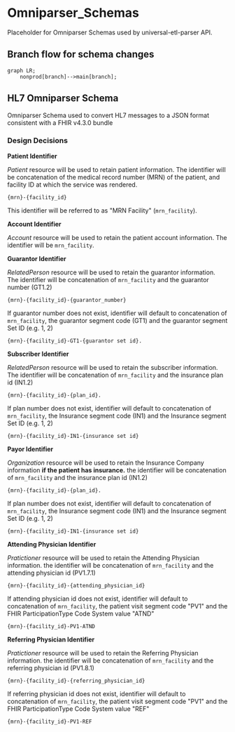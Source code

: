 # Omniparser_Schemas
Placeholder for Omniparser Schemas used by universal-etl-parser API.

## Branch flow for schema changes

```mermaid
graph LR;
    nonprod[branch]-->main[branch];
```



## HL7 Omniparser Schema
Omniparser Schema used to convert HL7 messages to a JSON format consistent with a FHIR v4.3.0 bundle

### Design Decisions
**Patient Identifier**

*Patient* resource will be used to retain patient information. The identifier will be concatenation of the medical record number (MRN) of the patient, and facility ID at which the service was rendered.

    {mrn}-{facility_id}

This identifier will be referred to as "MRN Facility" (`mrn_facility`).

**Account Identifier**

*Account* resource will be used to retain the patient account information. The identifier will be `mrn_facility`.

**Guarantor Identifier**

*RelatedPerson* resource will be used to retain the guarantor information. The identifier will be concatenation of `mrn_facility` and the guarantor number (GT1.2)

    {mrn}-{facility_id}-{guarantor_number}

If guarantor number does not exist, identifier will default to concatenation of `mrn_facility`, the guarantor segment code (GT1) and the guarantor segment Set ID (e.g. 1, 2)

    {mrn}-{facility_id}-GT1-{guarantor set id}.
**Subscriber Identifier**

*RelatedPerson* resource will be used to retain the subscriber information. The identifier will be concatenation of `mrn_facility` and the insurance plan id (IN1.2)

    {mrn}-{facility_id}-{plan_id}.

If plan number does not exist, identifier will default to concatenation of `mrn_facility`, the Insurance segment code (IN1) and the Insurance segment Set ID (e.g. 1, 2)

    {mrn}-{facility_id}-IN1-{insurance set id}

**Payor Identifier**

*Organization* resource will be used to retain the Insurance Company information __if the patient has insurance.__ the identifier will be concatenation of `mrn_facility` and the insurance plan id (IN1.2)

    {mrn}-{facility_id}-{plan_id}.

If plan number does not exist, identifier will default to concatenation of `mrn_facility`, the Insurance segment code (IN1) and the Insurance segment Set ID (e.g. 1, 2)

    {mrn}-{facility_id}-IN1-{insurance set id}
**Attending Physician Identifier**

*Pratictioner* resource will be used to retain the Attending Physician information. the identifier will be concatenation of `mrn_facility` and the attending physician id (PV1.7.1)

    {mrn}-{facility_id}-{attending_physician_id}

If attending physician id does not exist, identifier will default to concatenation of `mrn_facility`, the patient visit segment code "PV1" and the FHIR ParticipationType Code System value "ATND"

    {mrn}-{facility_id}-PV1-ATND

**Referring Physician Identifier**

*Pratictioner* resource will be used to retain the Referring Physician information. the identifier will be concatenation of `mrn_facility` and the referring physician id (PV1.8.1)

    {mrn}-{facility_id}-{referring_physician_id}

If referring physician id does not exist, identifier will default to concatenation of `mrn_facility`, the patient visit segment code "PV1" and the FHIR ParticipationType Code System value "REF"

    {mrn}-{facility_id}-PV1-REF
